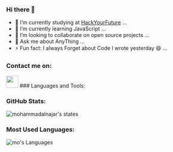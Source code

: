 ### Hi there 👋

- 🔭 I’m currently studying at [HackYourFuture](https://github.com/HackYourFuture) ...
- 🌱 I’m currently learning JavaScript ...
- 👯 I’m looking to collaborate on open source projects ...
- 💬 Ask me about AnyThing ...
- ⚡ Fun fact: I always Forget about Code I wrote yesterday :smile: ...

<!-- - 📫 How to reach me: ... -->

### Contact me on:

<img height="32" width="32" src="https://cdn.jsdelivr.net/npm/simple-icons@v4/icons/Twitter.svg" />
### Languages and Tools:

### GitHub Stats:

![mohammadalnajar's states](https://github-readme-stats.vercel.app/api?username=mohammadalnajar&count_private=true&show_icons=true&theme=algolia)

### Most Used Languages:

![mo's Languages](https://github-readme-stats.vercel.app/api/top-langs/?username=mohammadalnajar&show_icons=true&theme=radical)
